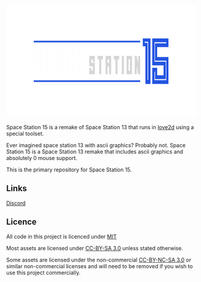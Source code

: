 <p align="center"> <img alt="Space Station 15" width="880" height="300" src="https://github.com/Eucalyptus214/space-station-15/blob/main/assets/images/banner.svg" /></p>

Space Station 15 is a remake of Space Station 13 that runs in [love2d](https://love2d.org/) using a special toolset.

Ever imagined space station 13 with ascii graphics? Probably not. Space Station 15 is a Space Station 13 remake that includes ascii graphics and absolutely 0 mouse support.

This is the primary repository for Space Station 15.

## Links
[Discord](https://discord.gg/SmKawHZfJc)

## Licence

All code in this project is licenced under [MIT](https://github.com/Eucalyptus214/space-station-15/blob/main/LICENSE)

Most assets are licensed under [CC-BY-SA 3.0](https://creativecommons.org/licenses/by-sa/3.0/) unless stated otherwise.

Some assets are licensed under the non-commercial [CC-BY-NC-SA 3.0](https://creativecommons.org/licenses/by-nc-sa/3.0/) or similar non-commercial licenses and will need to be removed if you wish to use this project commercially.
